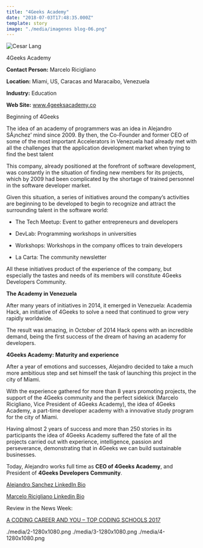 ```yaml
---
title: "4Geeks Academy"
date: "2018-07-03T17:48:35.000Z"
template: story
image: "./media/imagenes blog-06.png"
---
```


![Cesar Lang](./media/1-1280x1080.png)

<title-2 align="centered">4Geeks Academy</title-2>
 
**Contact Person:** Marcelo Ricigliano

**Location:** Miami, US, Caracas and Maracaibo, Venezuela

**Industry:** Education

**Web Site:** www.4geeksacademy.co

<title-4>Beginning of 4Geeks</title-4>

The idea of an academy of programmers was an idea in Alejandro SÃ¡nchez’ mind since 2009. By then, the Co-Founder and former CEO of some of the most important Accelerators in Venezuela had already met with all the challenges that the application development market when trying to find the best talent

This company, already positioned at the forefront of software development, was constantly in the situation of finding new members for its projects, which by 2009 had been complicated by the shortage of trained personnel in the software developer market.

Given this situation, a series of initiatives around the company’s activities are beginning to be developed to begin to recognize and attract the surrounding talent in the software world:

* The Tech Meetup: Event to gather entrepreneurs and developers

* DevLab: Programming workshops in universities

* Workshops: Workshops in the company offices to train developers

* La Carta: The community newsletter

All these initiatives product of the experience of the company, but especially the tastes and needs of its members will constitute 4Geeks Developers Community.

**The Academy in Venezuela**

After many years of initiatives in 2014, it emerged in Venezuela: Academia Hack, an initiative of 4Geeks to solve a need that continued to grow very rapidly worldwide.

The result was amazing, in October of 2014 Hack opens with an incredible demand, being the first success of the dream of having an academy for developers.

**4Geeks Academy: Maturity and experience**

After a year of emotions and successes, Alejandro decided to take a much more ambitious step and set himself the task of launching this project in the city of Miami.

With the experience gathered for more than 8 years promoting projects, the support of the 4Geeks community and the perfect sidekick (Marcelo Ricigliano, Vice President of 4Geeks Academy), the idea of 4Geeks Academy, a part-time developer academy with a innovative study program for the city of Miami.

Having almost 2 years of success and more than 250 stories in its participants the idea of 4Geeks Academy suffered the fate of all the projects carried out with experience, intelligence, passion and perseverance, demonstrating that in 4Geeks we can build sustainable businesses.

Today, Alejandro works full time as **CEO of 4Geeks Academy**, and President of **4Geeks Developers Community**.

[Alejandro Sanchez LinkedIn Bio](https://www.linkedin.com/in/alesanchezr/)

[Marcelo Ricigliano Linkedin Bio](https://www.linkedin.com/in/marcelo-ricigliano-32440379/)

Review in the News Week:

[A CODING CAREER AND YOU – TOP CODING SCHOOLS 2017](http://www.newsweek.com/insights/coding-career-and-you-top-coding-schools-2017/4geeks-academy)

<carousel folder='customer-success-stories'>
./media/2-1280x1080.png
./media/3-1280x1080.png
./media/4-1280x1080.png
</carousel>





